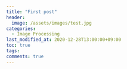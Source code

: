 ```yaml
---
title: "First post"
header:
  image: /assets/images/test.jpg
categories: 
  - Image Processing
last_modified_at: 2020-12-28T13:00:00+09:00
toc: true
tags:
comments: true
---
```




